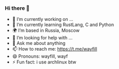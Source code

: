 ### Hi there 👋

- 🔭 I’m currently working on ...
- 🌱 I’m currently learning RustLang, C and Python
- 🌍 I’m based in Russia, Moscow
- 🤔 I’m looking for help with ...
- 💬 Ask me about anything
- 📫 How to reach me: https://t.me/wayfill
- 😄 Pronouns: wayfill, wayf
- ⚡ Fun fact: i use archlinux btw
